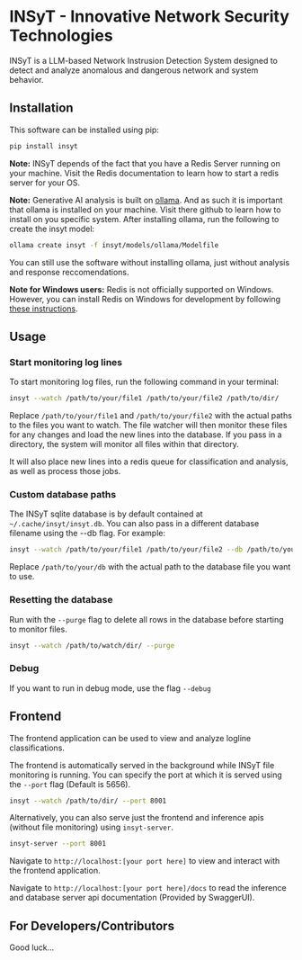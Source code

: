 # INSyT - Innovative Network Security Technologies

INSyT is a LLM-based Network Instrusion Detection System designed to detect and analyze anomalous and dangerous network and system behavior.

## Installation

This software can be installed using pip:
```bash
pip install insyt
```

**Note:** INSyT depends of the fact that you have a Redis Server running on your machine. Visit the Redis documentation to learn how to start a redis server for your OS.

**Note:** Generative AI analysis is built on [ollama](https://github.com/ollama/ollama). And as such it is important that ollama is installed on your machine. Visit there github to learn how to install on you specific system. After installing ollama, run the following to create the insyt model:
```bash
ollama create insyt -f insyt/models/ollama/Modelfile
```
You can still use the software without installing ollama, just without analysis and response reccomendations.

**Note for Windows users:** Redis is not officially supported on Windows. However, you can install Redis on Windows for development by following [these instructions](https://redis.io/docs/latest/operate/oss_and_stack/install/install-redis/install-redis-on-windows/).

## Usage

### Start monitoring log lines
To start monitoring log files, run the following command in your terminal:
```bash
insyt --watch /path/to/your/file1 /path/to/your/file2 /path/to/dir/
```
Replace `/path/to/your/file1` and `/path/to/your/file2` with the actual paths to the files you want to watch. The file watcher will then monitor these files for any changes and load the new lines into the database. If you pass in a directory, the system will monitor all files within that directory.

It will also place new lines into a redis queue for classification and analysis, as well as process those jobs.

### Custom database paths
The INSyT sqlite database is by default contained at `~/.cache/insyt/insyt.db`. You can also pass in a different database filename using the --db flag. For example:
```bash
insyt --watch /path/to/your/file1 /path/to/your/file2 --db /path/to/your/db
```
Replace `/path/to/your/db` with the actual path to the database file you want to use.

### Resetting the database

Run with the `--purge` flag to delete all rows in the database before starting to monitor files.
```bash
insyt --watch /path/to/watch/dir/ --purge
```

### Debug

If you want to run in debug mode, use the flag `--debug`

## Frontend

The frontend application can be used to view and analyze logline classifications.

The frontend is automatically served in the background while INSyT file monitoring is running. You can specify the port at which it is served using the `--port` flag (Default is 5656).
```bash
insyt --watch /path/to/dir/ --port 8001
```

Alternatively, you can also serve just the frontend and inference apis (without file monitoring) using `insyt-server`.
```bash
insyt-server --port 8001
```

Navigate to `http://localhost:[your port here]` to view and interact with the frontend application.

Navigate to `http://localhost:[your port here]/docs` to read the inference and database server api documentation (Provided by SwaggerUI).


## For Developers/Contributors

Good luck...

